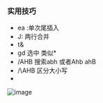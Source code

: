 ### 实用技巧
- ea :单次尾插入
- J: 两行合并
- t&
- gd 选中 类似*
- /AHB 搜索abh 或者Ahb  ahB
- /\AHB 区分大小写
- 
![image](https://github.com/bulaqi/IC-DV.github.io/assets/55919713/c85ccb5d-dd33-45fa-a521-b5dad75995a2)
